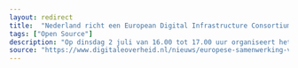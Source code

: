 ```yaml
---
layout: redirect
title:  "Nederland richt een European Digital Infrastructure Consortium (EDIC) op het gebied van digitale gemeenschapsgoederen (digital commons) op"
tags: ["Open Source"]
description: "Op dinsdag 2 juli van 16.00 tot 17.00 uur organiseert het Ministerie van Binnenlandse Zaken (BZK) een online bijeenkomst over het Digital Commons EDIC"
source: "https://www.digitaleoverheid.nl/nieuws/europese-samenwerking-voor-digitale-gemeenschapsgoederen/"
---
```

